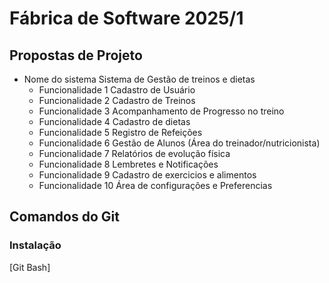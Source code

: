# Fábrica de Software 2025/1

## Propostas de Projeto
- Nome do sistema Sistema de Gestão de treinos e dietas
    - Funcionalidade 1 Cadastro de Usuário 
    - Funcionalidade 2 Cadastro de Treinos
    - Funcionalidade 3 Acompanhamento de Progresso no treino
    - Funcionalidade 4 Cadastro de dietas
    - Funcionalidade 5 Registro de Refeições
    - Funcionalidade 6 Gestão de Alunos (Área do treinador/nutricionista)
    - Funcionalidade 7 Relatórios de evolução física
    - Funcionalidade 8 Lembretes e Notificações
    - Funcionalidade 9 Cadastro de exercicios e alimentos
    - Funcionalidade 10 Área de configurações e Preferencias

## Comandos do Git

### Instalação 
[Git Bash]